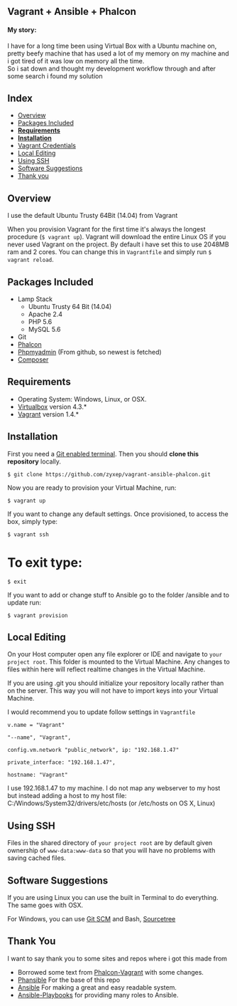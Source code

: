 <h2>Vagrant + Ansible + Phalcon</h2>

<h4>My story:</h4>
<p>I have for a long time been using Virtual Box with a Ubuntu machine on, pretty beefy machine that has used a lot of my memory on my machine and i got tired of it was low on memory all the time.<br/>So i sat down and thought my development workflow through and after some search i found my solution</p>

## Index
- [Overview](#overview)
- [Packages Included](#packages-included)
- [**Requirements**](#requirements)
- [**Installation**](#installation)
- [Vagrant Credentials](#vagrant-credentials)
- [Local Editing](#local-editing)
- [Using SSH](#using-ssh)
- [Software Suggestions](#software-suggestions)
- [Thank you](#thank-you)

## Overview
I use the default Ubuntu Trusty 64Bit (14.04) from Vagrant

When you provision Vagrant for the first time it's always the longest procedure (`$ vagrant up`). Vagrant will download the entire Linux OS if you never used Vagrant on the project.
By default i have set this to use 2048MB ram and 2 cores. You can change this in `Vagrantfile` and simply run `$ vagrant reload`.

## Packages Included

- Lamp Stack
  - Ubuntu Trusty 64 Bit (14.04)
  - Apache 2.4
  - PHP 5.6
  - MySQL 5.6
- Git
- [Phalcon](http://phalconphp.com/en/)
- [Phpmyadmin](https://github.com/phpmyadmin/phpmyadmin) (From github, so newest is fetched)
- [Composer](https://getcomposer.org)

## Requirements

- Operating System: Windows, Linux, or OSX.
- [Virtualbox](https://www.virtualbox.org) version 4.3.*
- [Vagrant](http://www.vagrantup.com) version 1.4.*

## Installation
First you need a [Git enabled terminal](#software-suggestions). Then you should **clone this repository** locally.

  `$ git clone https://github.com/zyxep/vagrant-ansible-phalcon.git`

Now you are ready to provision your Virtual Machine, run:

  `$ vagrant up`
  
If you want to change any default settings. Once provisioned, to access the box, simply type:

  `$ vagrant ssh`

  # To exit type:
  
  `$ exit`
  
If you want to add or change stuff to Ansible go to the folder /ansible and to update run:

  `$ vagrant provision`
  
## Local Editing

On your Host computer open any file explorer or IDE and navigate to `your project root`. 
This folder is mounted to the Virtual Machine. Any changes to files within here will reflect
realtime changes in the Virtual Machine.

If you are using .git you should initialize your repository locally rather than on the server.
This way you will not have to import keys into your Virtual Machine.

I would recommend you to update follow settings in `Vagrantfile`

`v.name = "Vagrant"`

`"--name", "Vagrant",`

`config.vm.network "public_network", ip: "192.168.1.47"`

`private_interface: "192.168.1.47",`

`hostname: "Vagrant"`

I use 192.168.1.47 to my machine.
I do not map any webserver to my host but instead adding a host to my host file: C:/Windows/System32/drivers/etc/hosts (or /etc/hosts on OS X, Linux)

## Using SSH

Files in the shared directory of `your project root` are by default given ownership of `www-data:www-data` so
that you will have no problems with saving cached files.

## Software Suggestions

If you are using Linux you can use the built in Terminal to do everything.
The same goes with OSX.

For Windows, you can use [Git SCM](http://git-scm.com/) and Bash, [Sourcetree](http://www.sourcetreeapp.com/)

## Thank You

I want to say thank you to some sites and repos where i got this made from

  - Borrowed some text from [Phalcon-Vagrant](https://github.com/phalcon/vagrant) with some changes.
  - [Phansible](http://phansible.com/) For the base of this repo
  - [Ansible](http://www.ansible.com/) For making a great and easy readable system.
  - [Ansible-Playbooks](https://github.com/loranger/ansible-playbooks) for providing many roles to Ansible.
